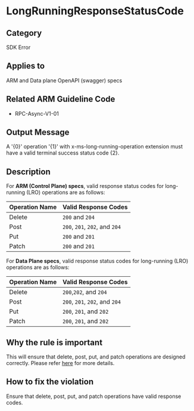 # LongRunningResponseStatusCode

## Category

SDK Error

## Applies to

ARM and Data plane OpenAPI (swagger) specs

## Related ARM Guideline Code

- RPC-Async-V1-01

## Output Message

A '{0}' operation '{1}' with x-ms-long-running-operation extension must have a valid terminal success status code {2}.

## Description

For **ARM (Control Plane) specs**, valid response status codes for long-running (LRO) operations are as follows:

| Operation Name | Valid Response Codes           |
| -------------- | ------------------------------ |
| Delete         | `200` and `204`                |
| Post           | `200`, `201`, `202`, and `204` |
| Put            | `200` and `201`                |
| Patch          | `200` and `201`                |

For **Data Plane specs**, valid response status codes for long-running (LRO) operations are as follows:

| Operation Name | Valid Response Codes           |
| -------------- | ------------------------------ |
| Delete         | `200`,`202`, and `204`         |
| Post           | `200`, `201`, `202`, and `204` |
| Put            | `200`, `201`, and `202`        |
| Patch          | `200`, `201`, and `202`        |

## Why the rule is important

This will ensure that delete, post, put, and patch operations are designed correctly. Please refer [here](https://github.com/Azure/autorest/blob/main/docs/extensions/readme.md#x-ms-long-running-operation) for more details.

## How to fix the violation

Ensure that delete, post, put, and patch operations have valid response codes.

